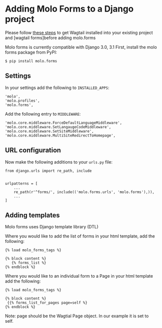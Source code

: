 # Adding Molo Forms to a Django project

Please follow [these steps](https://docs.wagtail.io/en/stable/getting_started/integrating_into_django.html) to get Wagtail installed into your existing project and [wagtail forms]before adding molo.forms

Molo forms is currently compatible with Django 3.0, 3.1 First, install the molo forms package from PyPI:
```
$ pip install molo.forms
```

## Settings

In your settings add the following to `INSTALLED_APPS`:
```
'molo',
'molo.profiles',
'molo.forms',
```

Add the following entry to `MIDDLEWARE`:

```
'molo.core.middleware.ForceDefaultLanguageMiddleware',
'molo.core.middleware.SetLangaugeCodeMiddleware',
'molo.core.middleware.SetSiteMiddleware',
'molo.core.middleware.MultiSiteRedirectToHomepage',
```

## URL configuration
Now make the following additions to your `urls.py` file:
```
from django.urls import re_path, include


urlpatterns = [
    ...
    re_path(r'^forms/', include(('molo.forms.urls', 'molo.forms'),)),
    ...
]
```

## Adding templates
Molo forms uses Django template library (DTL)

Where you would like to add the list of forms in your html template, add the following:
```
{% load molo_forms_tags %}

{% block content %}
   {% forms_list %}
{% endblock %}
```

Where you would like to an individual form to a Page in your html template add the following:
```
{% load molo_forms_tags %}

{% block content %}
 {{% forms_list_for_pages page=self %}
{% endblock %}
```
Note: page should be the Wagtial Page object. In our example it is set to self.
